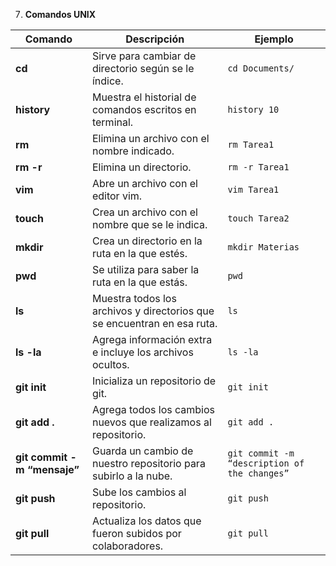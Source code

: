 7. **Comandos UNIX**  

| **Comando**                  | **Descripción**                                                                                 | **Ejemplo**                                              |
|------------------------------|-------------------------------------------------------------------------------------------------|----------------------------------------------------------|
| **cd <folderName>**           | Sirve para cambiar de directorio según se le índice.                                            | `cd Documents/`                                           |
| **history <number>**          | Muestra el historial de comandos escritos en terminal.                                          | `history 10`                                             |
| **rm <fileName>**             | Elimina un archivo con el nombre indicado.                                                      | `rm Tarea1`                                              |
| **rm -r <folderName>**        | Elimina un directorio.                                                                           | `rm -r Tarea1`                                           |
| **vim <fileName>**            | Abre un archivo con el editor vim.                                                               | `vim Tarea1`                                             |
| **touch <fileName>**          | Crea un archivo con el nombre que se le indica.                                                  | `touch Tarea2`                                           |
| **mkdir <folderName>**        | Crea un directorio en la ruta en la que estés.                                                   | `mkdir Materias`                                         |
| **pwd**                       | Se utiliza para saber la ruta en la que estás.                                                  | `pwd`                                                    |
| **ls**                        | Muestra todos los archivos y directorios que se encuentran en esa ruta.                        | `ls`                                                     |
| **ls -la**                    | Agrega información extra e incluye los archivos ocultos.                                         | `ls -la`                                                 |
| **git init**                  | Inicializa un repositorio de git.                                                                | `git init`                                               |
| **git add .**                 | Agrega todos los cambios nuevos que realizamos al repositorio.                                  | `git add .`                                              |
| **git commit -m “mensaje”**   | Guarda un cambio de nuestro repositorio para subirlo a la nube.                                 | `git commit -m “description of the changes”`             |
| **git push**                  | Sube los cambios al repositorio.                                                                 | `git push`                                               |
| **git pull**                  | Actualiza los datos que fueron subidos por colaboradores.                                        | `git pull`                                               |
